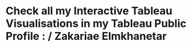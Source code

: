 # Check all my Interactive Tableau Visualisations in my Tableau Public Profile : / Zakariae Elmkhanetar

